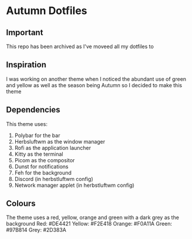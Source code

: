 # Autumn Dotfiles
## Important
This repo has been archived as I've moveed all my dotfiles to 

## Inspiration
I was working on another theme when I noticed the abundant use of green and yellow as well as the season being Autumn so I decided to make this theme

## Dependencies
This theme uses:
1. Polybar for the bar
2. Herbsluftwm as the window manager
3. Rofi as the application launcher
4. Kitty as the terminal
5. Picom as the compositor
6. Dunst for notifications
7. Feh for the background
8. Discord (in herbstluftwm config)
9. Network manager applet (in herbstluftwm config)

## Colours
The theme uses a red, yellow, orange and green with a dark grey as the background
Red: #DE4421 
Yellow: #F2E418 
Orange: #F0A11A 
Green: #97B814 
Grey:  #2D383A 
